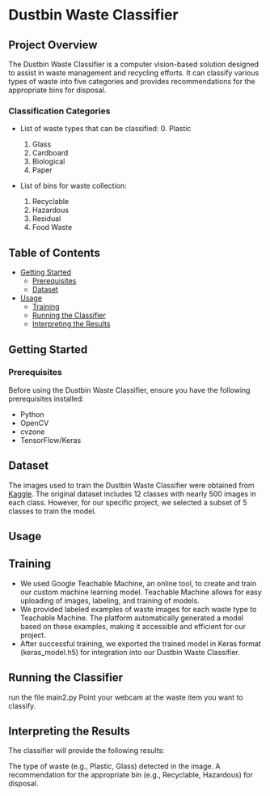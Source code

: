 # Dustbin Waste Classifier


## Project Overview

The Dustbin Waste Classifier is a computer vision-based solution designed to assist in waste management and recycling efforts. It can classify various types of waste into five categories and provides recommendations for the appropriate bins for disposal.

### Classification Categories

- List of waste types that can be classified:
  0. Plastic
  1. Glass
  2. Cardboard
  3. Biological
  4. Paper

- List of bins for waste collection:
  1. Recyclable
  2. Hazardous
  3. Residual
  4. Food Waste

## Table of Contents
- [Getting Started](#getting-started)
  - [Prerequisites](#prerequisites)
  - [Dataset](#Dataset)
- [Usage](#usage)
  - [Training](#Training) 
  - [Running the Classifier](#running-the-classifier)
  - [Interpreting the Results](#interpreting-the-results)



## Getting Started

### Prerequisites

Before using the Dustbin Waste Classifier, ensure you have the following prerequisites installed:

- Python
- OpenCV
- cvzone
- TensorFlow/Keras

## Dataset

The images used to train the Dustbin Waste Classifier were obtained from [Kaggle](https://www.kaggle.com/datasets/mostafaabla/garbage-classification). The original dataset includes 12 classes with nearly 500 images in each class. However, for our specific project, we selected a subset of 5 classes to train the model.
## Usage

## Training
- We used Google Teachable Machine, an online tool, to create and train our custom machine learning model. Teachable Machine allows for easy uploading of images, labeling, and training of models.
- We provided labeled examples of waste images for each waste type to Teachable Machine. The platform automatically generated a model based on these examples, making it accessible and efficient for our project.
- After successful training, we exported the trained model in Keras format (keras_model.h5) for integration into our Dustbin Waste Classifier.


## Running the Classifier
run the file main2.py 
Point your webcam at the waste item you want to classify.



## Interpreting the Results
The classifier will provide the following results:

The type of waste (e.g., Plastic, Glass) detected in the image.
A recommendation for the appropriate bin (e.g., Recyclable, Hazardous) for disposal.



